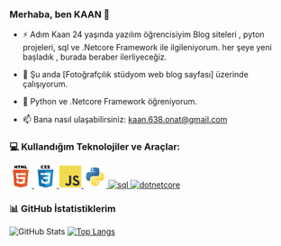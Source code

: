 ### Merhaba, ben KAAN 👋

- ⚡ Adım Kaan 24 yaşında yazılım öğrencisiyim Blog siteleri , pyton projeleri, sql ve .Netcore Framework ile ilgileniyorum. her şeye yeni başladık , burada beraber ilerliyeceğiz.

- 🔭 Şu anda [Fotoğrafçılık stüdyom web blog sayfası] üzerinde çalışıyorum.
- 🌱 Python ve .Netcore Framework  öğreniyorum.
-  📫 Bana nasıl ulaşabilirsiniz: kaan.638.onat@gmail.com


### 💻 Kullandığım Teknolojiler ve Araçlar:
<p align="left"> 
  <a href="https://www.w3.org/html/" target="_blank"> <img src="https://raw.githubusercontent.com/devicons/devicon/master/icons/html5/html5-original-wordmark.svg" alt="html5" width="40" height="40"/> </a> 
  <a href="https://www.w3schools.com/css/" target="_blank"> <img src="https://raw.githubusercontent.com/devicons/devicon/master/icons/css3/css3-original-wordmark.svg" alt="css3" width="40" height="40"/> </a> 
  <a href="https://developer.mozilla.org/en-US/docs/Web/JavaScript" target="_blank"> <img src="https://raw.githubusercontent.com/devicons/devicon/master/icons/javascript/javascript-original.svg" alt="javascript" width="40" height="40"/> </a> 
  <a href="https://www.python.org" target="_blank"> <img src="https://raw.githubusercontent.com/devicons/devicon/master/icons/python/python-original.svg" alt="python" width="40" height="40"/> </a> 
  <a href="https://www.microsoft.com/tr-tr/sql-server" target="_blank"> <img src="https://cdn.jsdelivr.net/gh/devicons/devicon@latest/icons/microsoftsqlserver/microsoftsqlserver-original.svg" alt="sql" width="40" height="40"/> </a> 
 <a href="https://dotnet.microsoft.com/en-us/" target="_blank"> <img src="https://cdn.jsdelivr.net/gh/devicons/devicon@latest/icons/dotnetcore/dotnetcore-original.svg" alt="dotnetcore" width="40" height="40"/> </a> 
</p>


### 📊 GitHub İstatistiklerim
![GitHub Stats](https://github-readme-stats.vercel.app/api?username=kaanont&show_icons=true&theme=radical)
[![Top Langs](https://github-readme-stats.vercel.app/api/top-langs/?username=kaanont&layout=compact&theme=radical)](https://github.com/anuraghazra/github-readme-stats)



